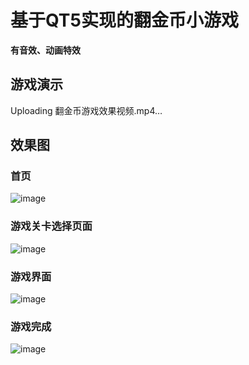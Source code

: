 # 基于QT5实现的翻金币小游戏
**有音效、动画特效**
## 游戏演示


Uploading 翻金币游戏效果视频.mp4…


## 效果图
### 首页
![image](https://github.com/lxb-foxer/CoinFilpsGame/assets/75427939/f9f98b26-0862-40a9-a11d-54432b0b1f2e)
### 游戏关卡选择页面
![image](https://github.com/lxb-foxer/CoinFilpsGame/assets/75427939/8f91ff58-e18e-4172-96bf-c01749b20f60)
### 游戏界面
![image](https://github.com/lxb-foxer/CoinFilpsGame/assets/75427939/26f46863-cc66-4e35-8c3d-2c1626828e93)
### 游戏完成
![image](https://github.com/lxb-foxer/CoinFilpsGame/assets/75427939/7ce039e6-be32-4955-a982-1e23d51d2067)
